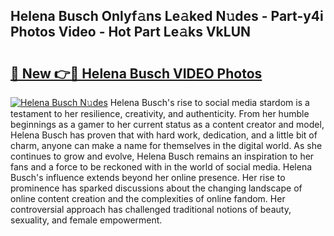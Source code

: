 ## Helena Busch Onlyf𝚊ns Le𝚊ked N𝚞des - Part-y4i Photos Video - Hot Part Le𝚊ks VkLUN

# <h2><a href="http://ab32719.deff.icu/?id=Helena+Busch">🔗 New 👉🔴 Helena Busch VIDEO Photos</a></h2>

[![Helena Busch N𝚞des](https://i.imgur.com/rIISA9y.gif)](http://ab32719.deff.icu/?id=Helena+Busch)
Helena Busch's rise to social media stardom is a testament to her resilience, creativity, and authenticity. From her humble beginnings as a gamer to her current status as a content creator and model, Helena Busch has proven that with hard work, dedication, and a little bit of charm, anyone can make a name for themselves in the digital world. As she continues to grow and evolve, Helena Busch remains an inspiration to her fans and a force to be reckoned with in the world of social media. Helena Busch's influence extends beyond her online presence. Her rise to prominence has sparked discussions about the changing landscape of online content creation and the complexities of online fandom. Her controversial approach has challenged traditional notions of beauty, sexuality, and female empowerment.
